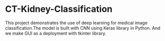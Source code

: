 # CT-Kidney-Classification
This project demonstrates the use of deep learning for medical image classification.The model is built with CNN using Keras library in Python. And we make GUI as a deployment with tkinter library.
